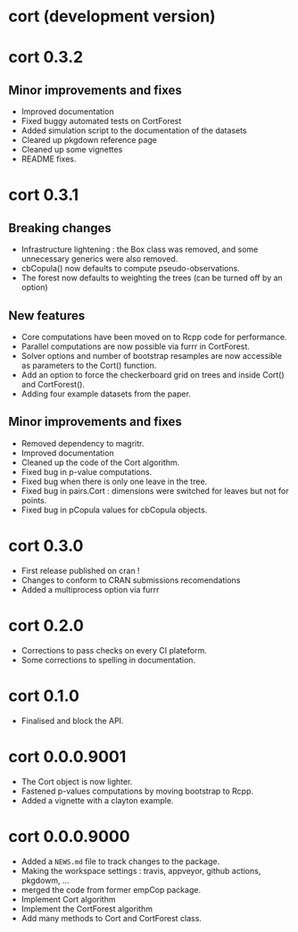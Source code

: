 # cort (development version)

# cort 0.3.2

## Minor improvements and fixes

* Improved documentation
* Fixed buggy automated tests on CortForest
* Added simulation script to the documentation of the datasets
* Cleared up pkgdown reference page
* Cleaned up some vignettes
* README fixes.

# cort 0.3.1

## Breaking changes

* Infrastructure lightening : the Box class was removed, and some unnecessary generics were also removed.
* cbCopula() now defaults to compute pseudo-observations.
* The forest now defaults to weighting the trees (can be turned off by an option)

## New features

* Core computations have been moved on to Rcpp code for performance. 
* Parallel computations are now possible via furrr in CortForest.
* Solver options and number of bootstrap resamples are now accessible as parameters to the Cort() function.
* Add an option to force the checkerboard grid on trees and inside Cort() and CortForest().
* Adding four example datasets from the paper.

## Minor improvements and fixes

* Removed dependency to magritr.
* Improved documentation
* Cleaned up the code of the Cort algorithm.
* Fixed bug in p-value computations.
* Fixed bug when there is only one leave in the tree.
* Fixed bug in pairs.Cort : dimensions were switched for leaves but not for points.
* Fixed bug in pCopula values for cbCopula objects.


# cort 0.3.0

* First release published on cran !
* Changes to conform to CRAN submissions recomendations
* Added a multiprocess option via furrr

# cort 0.2.0

* Corrections to pass checks on every CI plateform.
* Some corrections to spelling in documentation.

# cort 0.1.0

* Finalised and block the API.

# cort 0.0.0.9001

* The Cort object is now lighter.
* Fastened p-values computations by moving bootstrap to Rcpp.
* Added a vignette with a clayton example.


# cort 0.0.0.9000

* Added a `NEWS.md` file to track changes to the package.
* Making the workspace settings : travis, appveyor, github actions, pkgdowm, ...
* merged the code from former empCop package.
* Implement Cort algorithm
* Implement the CortForest algorithm
* Add many methods to Cort and CortForest class.




